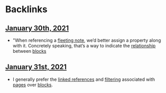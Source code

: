 
# Backlinks
## [January 30th, 2021](<January 30th, 2021.md>)
- "When referencing a [fleeting note](["N"-notes](<"N"-notes.md>)), we’d better assign a property along with it. Concretely speaking, that’s a way to indicate the [relationship]([relationships](<relationships.md>)) between [blocks](<blocks.md>)

## [January 31st, 2021](<January 31st, 2021.md>)
- I generally prefer the [linked references](<linked references.md>) and [filtering](<filtering.md>) associated with [pages](<pages.md>) over [blocks](<blocks.md>).

